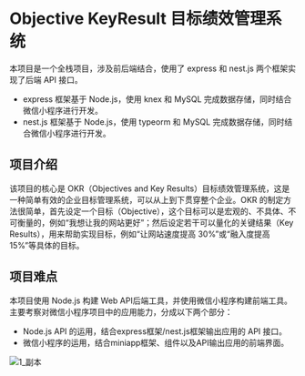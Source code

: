 # Objective KeyResult 目标绩效管理系统

本项目是一个全栈项目，涉及前后端结合，使用了 express 和 nest.js 两个框架实现了后端 API 接口。
- express 框架基于 Node.js，使用 knex 和 MySQL 完成数据存储，同时结合微信小程序进行开发。
- nest.js 框架基于 Node.js，使用 typeorm 和 MySQL 完成数据存储，同时结合微信小程序进行开发。


## 项目介绍

该项目的核心是 OKR（Objectives and Key Results）目标绩效管理系统，这是一种简单有效的企业目标管理系统，可以从上到下贯穿整个企业。OKR 的制定方法很简单，首先设定一个目标（Objective），这个目标可以是宏观的、不具体、不可衡量的，例如“我想让我的网站更好”；然后设定若干可以量化的关键结果（Key Results），用来帮助实现目标，例如“让网站速度提高 30%”或“融入度提高 15%”等具体的目标。

## 项目难点

本项目使用 Node.js 构建 Web API后端工具，并使用微信小程序构建前端工具。主要考察对微信小程序项目中的应用能力，分成以下两个部分：

- Node.js API 的运用，结合express框架/nest.js框架输出应用的 API 接口。
- 微信小程序的运用，结合miniapp框架、组件以及API输出应用的前端界面。


![1_副本](https://user-images.githubusercontent.com/121177078/231928897-b6b6f18a-3fb8-4b9b-ac56-b57b5e2cce50.png)
